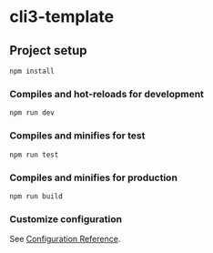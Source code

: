 # cli3-template

## Project setup
```
npm install
```

### Compiles and hot-reloads for development
```
npm run dev
```

### Compiles and minifies for test
```
npm run test
```

### Compiles and minifies for production
```
npm run build
```


### Customize configuration
See [Configuration Reference](https://cli.vuejs.org/config/).
